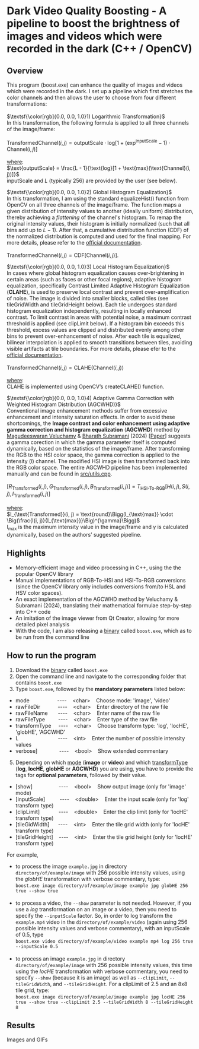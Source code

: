 # Dark Video Quality Boosting - A pipeline to boost the brightness of images and videos which were recorded in the dark (C++ / OpenCV)

## Overview
This program (boost.exe) can enhance the quality of images and videos which were recorded in the dark. I set up a pipeline which first stretches the color channels and then allows the user to choose from four different transformations: <br/><br/>
$\textsf{\color[rgb]{0.0, 0.0, 1.0}1) Logarithmic Transformation}$ <br/>
In this transformation, the following formula is applied to all three channels of the image/frame: <br/><br/>
$\text{TransformedChannel}(i, j) = \text{outputScale} \cdot \text{log}[1 + (\text{exp}^\text{inputScale} - 1) \cdot \text{Channel}(i, j)]$ <br/><br/>
<ins>where</ins>: <br/>
$\text{outputScale} = \frac{L - 1}{\text{log}[1 + \text{max}(\text{Channel}(i, j))]}$  <br/>
$\text{inputScale and }$ $L\text{ (typically 256) are provided by the user (see below).}$ <br/>

$\textsf{\color[rgb]{0.0, 0.0, 1.0}2) Global Histogram Equalization}$ <br/>
In this transformation, I am using the standard equalizeHist() function from OpenCV on all three channels of the image/frame. The function maps a given distribution of intensity values to another (ideally uniform) distribution, thereby achieving a *flattening* of the channel's histogram. To remap the original intensity values, their histogram is initially normalized (such that all bins add up to $L - 1$). After that, a cumulative distribution function (CDF) of the normalized distribution is computed and used for the final mapping. For more details, please refer to the [official documentation](https://docs.opencv.org/4.x/d6/dc7/group__imgproc__hist.html#ga7e54091f0c937d49bf84152a16f76d6e). <br/><br/>
$\text{TransformedChannel}(i, j) = \text{CDF}[\text{Channel}(i, j)]$.

$\textsf{\color[rgb]{0.0, 0.0, 1.0}3) Local Histogram Equalization}$ <br/>
In cases where global histogram equalization causes over-brightening in certain areas (such as faces or other focal regions), adaptive histogram equalization, specifically Contrast Limited Adaptive Histogram Equalization (**CLAHE**), is used to preserve local contrast and prevent over-amplification of noise. The image is divided into smaller blocks, called tiles (see tileGridWidth and tileGridHeight below). Each tile undergoes standard histogram equalization independently, resulting in locally enhanced contrast. To limit contrast in areas with potential noise, a maximum contrast threshold is applied (see clipLimit below). If a histogram bin exceeds this threshold, excess values are clipped and distributed evenly among other bins to prevent over-enhancement of noise. After each tile is equalized, bilinear interpolation is applied to smooth transitions between tiles, avoiding visible artifacts at tile boundaries. For more details, please efer to the [official documentation](https://docs.opencv.org/4.x/d6/dc7/group__imgproc__hist.html#gad3b7f72da85b821fda2bc41687573974). <br/><br/>
$\text{TransformedChannel}(i, j) = \text{CLAHE}(\text{Channel}(i, j))$ <br/><br/>
<ins>where</ins>: <br/>
$\text{CLAHE is implemented using OpenCV’s createCLAHE() function.}$

$\textsf{\color[rgb]{0.0, 0.0, 1.0}4) Adaptive Gamma Correction with Weighted Histogram Distribution (AGCWHD)}$ <br/>
Conventional image enhancement methods suffer from excessive enhancement and intensity saturation effects. In order to avoid these shortcomings, the **Image contrast and color enhancement using adaptive gamma correction and histogram equalization** (**AGCWHD**) method by [Magudeeswaran Veluchamy](https://psnacet.irins.org/profile/367510) & [Bharath Subramani](https://psnacet.irins.org/profile/367903) (2024) [[Paper](https://www.sciencedirect.com/science/article/abs/pii/S0030402619301718?via%3Dihub)] suggests a gamma corection in which the gamma parameter itself is computed dynamically, based on the statistics of the image/frame. After transforming the RGB to the HSI color space, the gamma correction is applied to the intensity ($I$) channel. The modified HSI image is then transformed back into the RGB color space. The entire AGCWHD pipeline has been implemented manually and can be found in [src/utils.cpp](https://github.com/maxschlake/dark-video-quality-boosting/blob/main/src/utils.cpp). <br/><br/>
$[R_{\text{Transformed}}(i, j), G_{\text{Transformed}}(i, j), B_{\text{Transformed}}(i, j)] = T_{\text{HSI-To-RGB}}[H(i, j), S(i, j), I_{\text{Transformed}}(i, j)]$ <br/><br/>
<ins>where</ins>: <br/>
$I_{\text{Transformed}}(i, j) = \text{round}\Bigg(I_{\text{max}} \cdot \Big(\frac{I(i, j)}{I_{\text{max}}}\Big)^{\gamma}\Bigg)$ <br/>
$\text{I}_{\text{max}}\text{ is the maximum intensity value in the image/frame and } \gamma \text{ is calculated dynamically, based on the authors' suggested pipeline.}$

## Highlights
- Memory-efficient image and video processing in C++, using the the popular OpenCV library
- Manual implementations of RGB-To-HSI and HSI-To-RGB conversions (since the OpenCV library only includes conversions from/to HSL and HSV color spaces).
- An exact implementation of the AGCWHD method by Veluchamy & Subramani (2024), translating their mathematical formulae step-by-step into C++ code
- An imitation of the image viewer from Qt Creator, allowing for more detailed pixel analysis
- With the code, I am also releasing a [binary](https://github.com/maxschlake/dark-video-quality-boosting/releases/latest) called `boost.exe`, which as to be run from the command line

## How to run the program
1. Download the [binary](https://github.com/maxschlake/dark-video-quality-boosting/releases/latest) called `boost.exe`
2. Open the command line and navigate to the corresponding folder that contains `boost.exe`
3. Type `boost.exe`, followed by the **mandatory parameters** listed below: <br/>
- mode&nbsp;&nbsp;&nbsp;&nbsp;&nbsp;&nbsp;&nbsp;&nbsp;&nbsp;&nbsp;&nbsp;&nbsp;&nbsp;&nbsp;&nbsp;&nbsp;&nbsp;&nbsp;&nbsp;----&nbsp;&nbsp;&nbsp;&nbsp;&lt;char&gt;&nbsp;&nbsp;&nbsp;&nbsp;Choose mode: 'image', 'video' <br/>
- rawFileDir&nbsp;&nbsp;&nbsp;&nbsp;&nbsp;&nbsp;&nbsp;&nbsp;&nbsp;&nbsp;&nbsp;&nbsp;----&nbsp;&nbsp;&nbsp;&nbsp;&lt;char&gt;&nbsp;&nbsp;&nbsp;&nbsp;Enter directory of the raw file <br/>
- rawFileName&nbsp;&nbsp;&nbsp;&nbsp;&nbsp;&nbsp;&nbsp;----&nbsp;&nbsp;&nbsp;&nbsp;&lt;char&gt;&nbsp;&nbsp;&nbsp;&nbsp;Enter name of the raw file <br/>
- rawFileType&nbsp;&nbsp;&nbsp;&nbsp;&nbsp;&nbsp;&nbsp;&nbsp;&nbsp;----&nbsp;&nbsp;&nbsp;&nbsp;&lt;char&gt;&nbsp;&nbsp;&nbsp;&nbsp;Enter type of the raw file <br/>
- transformType&nbsp;&nbsp;&nbsp;&nbsp;&nbsp;----&nbsp;&nbsp;&nbsp;&nbsp;&lt;char&gt;&nbsp;&nbsp;&nbsp;&nbsp;Choose transform type: 'log', 'locHE', 'globHE', 'AGCWHD' <br/>
- L&nbsp;&nbsp;&nbsp;&nbsp;&nbsp;&nbsp;&nbsp;&nbsp;&nbsp;&nbsp;&nbsp;&nbsp;&nbsp;&nbsp;&nbsp;&nbsp;&nbsp;&nbsp;&nbsp;&nbsp;&nbsp;&nbsp;&nbsp;&nbsp;&nbsp;&nbsp;&nbsp;----&nbsp;&nbsp;&nbsp;&nbsp;&lt;int&gt;&nbsp;&nbsp;&nbsp;&nbsp;Enter the number of possible intensity values <br/>
- verbose]&nbsp;&nbsp;&nbsp;&nbsp;&nbsp;&nbsp;&nbsp;&nbsp;&nbsp;&nbsp;&nbsp;&nbsp;&nbsp;&nbsp;&nbsp;----&nbsp;&nbsp;&nbsp;&nbsp;&lt;bool&gt;&nbsp;&nbsp;&nbsp;&nbsp;Show extended commentary <br/>
5. Depending on which <ins>mode</ins> (**image** or **video**) and which <ins>transformType</ins> (**log**, **locHE**, **globHE** or **AGCWHD**) you are using, you have to provide the tags for **optional parameters**, followed by their value.
- [show]&nbsp;&nbsp;&nbsp;&nbsp;&nbsp;&nbsp;&nbsp;&nbsp;&nbsp;&nbsp;&nbsp;&nbsp;&nbsp;&nbsp;&nbsp;&nbsp;&nbsp;&nbsp;----&nbsp;&nbsp;&nbsp;&nbsp;&lt;bool&gt;&nbsp;&nbsp;&nbsp;&nbsp;Show output image (only for 'image' mode)
- [inputScale]&nbsp;&nbsp;&nbsp;&nbsp;&nbsp;&nbsp;&nbsp;&nbsp;&nbsp;&nbsp;----&nbsp;&nbsp;&nbsp;&nbsp;&lt;double&gt;&nbsp;&nbsp;&nbsp;&nbsp;Enter the input scale (only for 'log' transform type)
- [clipLimit]&nbsp;&nbsp;&nbsp;&nbsp;&nbsp;&nbsp;&nbsp;&nbsp;&nbsp;&nbsp;&nbsp;&nbsp;&nbsp;----&nbsp;&nbsp;&nbsp;&nbsp;&lt;double&gt;&nbsp;&nbsp;&nbsp;&nbsp;Enter the clip limit (only for 'locHE' transform type)
- [tileGidWidth]&nbsp;&nbsp;&nbsp;&nbsp;&nbsp;&nbsp;----&nbsp;&nbsp;&nbsp;&nbsp;&lt;int&gt;&nbsp;&nbsp;&nbsp;&nbsp;Enter the tile grid width (only for 'locHE' transform type)
- [tileGridHeight]&nbsp;&nbsp;&nbsp;&nbsp;----&nbsp;&nbsp;&nbsp;&nbsp;&lt;int&gt;&nbsp;&nbsp;&nbsp;&nbsp;Enter the tile grid height (only for 'locHE' transform type)

For example,
- to process the image `example.jpg` in directory `directory/of/example/image` with 256 possible intensity values, using the *globHE* transformation with verbose commentary, type: <br/>
`boost.exe image directory/of/example/image example jpg globHE 256 true --show true` <br/><br/>
- to process a video, the `--show` parameter is not needed. However, if you use a *log* transformation on an image or a video, then you need to specify the `--inputScale` factor. So, in order to log transform the `example.mp4` video in the `directory/of/example/video` (again using 256 possible intensity values and verbose commentary), with an inputScale of 0.5, type <br/>
`boost.exe video directory/of/example/video example mp4 log 256 true --inputScale 0.5` <br/><br/>
- to process an image `example.jpg` in directory `directory/of/example/image` with 256 possible intensity values, this time using the *locHE* transformation with verbose commentary, you need to specify `--show` (because it is an image) as well as `--clipLimit`, `--tileGridWidth`, and `--tileGridHeight`. For a clipLimit of 2.5 and an 8x8 tile grid, type: <br/>
`boost.exe image directory/of/example/image example jpg locHE 256 true --show true --clipLimit 2.5 --tileGridWidth 8 --tileGridHeight 8`

## Results
Images and GIFs
